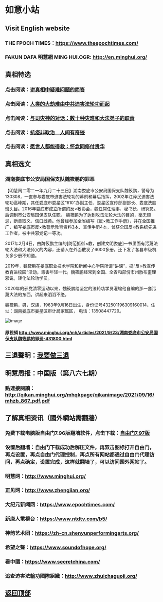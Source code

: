 # 如意小站

## Visit English website

### THE FPOCH TIMES：https://www.theepochtimes.com/

### FAKUN DAFA 明慧網 MING HUI.OGR: http://en.minghui.org/

## 真相特选

### 点击阅读：[讲真相中疑难问题的简答](https://github.com/pinhe91/jcxw3/tree/main)

### 点击阅读：[人类的大劫难由中共迫害法轮功而起](https://github.com/pinhe91/jcxw4/tree/main) 

### 点击阅读：[与司灾神的对话：数十种灾难和大法弟子的职责](https://github.com/pinhe91/jcxw1/tree/main) 

### 点击阅读：[抗疫非政治　人间有奇迹](https://github.com/pinhe91/jcxw2/tree/main) 

### 点击阅读：[愿世人都能得救：怀念同修付贵华](https://github.com/pinhe91/jcxw5/tree/main)

## 真相选文

### 湖南娄底市公安局国保支队魏筱鹏的罪恶

【明慧网二零二一年九月二十三日】湖南娄底市公安局国保支队魏筱鹏，警号为130308，一直参与娄底市迫害法轮功的幕前和幕后指挥，2002年江泽民迫害法轮功高峰期，其任娄底市娄星区“610”办副主任、娄星区宣传部副部长、娄底洗脑班头目。2016年娄底市成立所谓的反×教协会，魏任常任理事，秘书长，研究员。后调到市公安局国保支队任职。
魏筱鹏为了达到攻击法轮大法的目的，毫无顾忌，断章取义、信口雌黄。他曾经参加全省编写《反×教工作手册》，并在全国推广，编写娄底市反×教警示教育资料3本、宣传手册4本，曾获全国反×教系统先进工作者，被中共邪党记一等功。

2017年2月4日，由魏筱鹏主编的[防范抵御×教，创建文明娄底]一书里面有污蔑法轮大法和大法师父的内容，还请人在外面散发了6000多册。还下发了各县市级机关多少册不知道。

2019年，魏筱鹏在娄底职业技术学院和新闻中心学院所谓“讲课”，搞“反×教宣传教育进校园”活动，毒害年轻一代。魏筱鹏经常到全国、全省和部份市州散布歪理邪说，转化法轮功学员。

2020年的邪党清零运动以来，魏筱鹏给坚定的法轮功学员灌输他自编的那一套污蔑大法的东西，讲起来滔滔不绝。

魏筱鹏，男，汉族，1963年9月16日出生，身份证号432501196309160014，住址：湖南娄底市娄星区审计局家属区， 电话：13508447729。

![image](https://user-images.githubusercontent.com/79625284/134485400-20e2a602-49b5-4bd1-b79c-ff318aed03f6.png)

 #### 原視頻 http://www.minghui.org/mh/articles/2021/9/23/湖南娄底市公安局国保支队魏筱鹏的罪恶-431800.html

## 三退聲明：[我要做三退](http://tuidang.ddns.net/)

## 明慧周报：中国版（第八六七期）

### 點連接閱讀：http://qikan.minghui.org/mhqkpage/qikanimage/2021/09/16/mhzb_867_pdf.pdf

## 了解真相资讯（國外網站需翻牆）

### 免费下载电脑版自由门7.96版翻墙软件，点击下载：[自由门7.97版](https://github.com/pinhe91/tuiguang/files/6839679/fg797r.zip)

### 设置后翻墙：自由门下载成功后解压文件，再双击图标打开自由门，再点设置，再点自由门代理控制，再点所有网站都通过自由门代理访问，再点确定，设置完成，这样就翻墙了，可以访问国外网站了。

### 明慧网：http://www.minghui.org/

### 正见网：http://www.zhengjian.org/

### 大纪元新闻网：https://www.epochtimes.com/

### 新唐人電視台：https://www.ntdtv.com/b5/

### 神韵艺术团：https://zh-cn.shenyunperformingarts.org/

### 希望之聲：https://www.soundofhope.org/

### 看中國：https://www.secretchina.com/

### 追查迫害法輪功國際組織：http://www.zhuichaguoji.org/

## [返回顶部](https://git.io/Js3EY)

